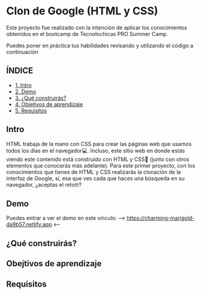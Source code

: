 # Clon de Google (HTML y CSS)
Este proyecto fue realizado con la intención de aplicar los conocimientos obtenidos en el bootcamp de Tecnolochicas PRO Summer Camp.

Puedes poner en práctica tus habilidades revisando y utilizando el código a continuación

## ÍNDICE
* [1. Intro](url)
* [2. Demo](url)
* [3. ¿Qué construirás?](url)
* [4. Objetivos de aprendizaje](url)
* [5. Requisitos](url)

## Intro
HTML trabaja de la mano con CSS para crear las páginas web que usamos todos los días en el navegador💻. Incluso, este sitio web en donde estás viendo este contenido está construido con HTML y CSS🤯 (junto con otros elementos que conocerás más adelante). Para este primer proyecto, con los conocimientos que tienes de HTML y CSS realizarás la clonación de la interfaz de Google, sí, esa que ves cada que haces una búsqueda en su navegador, ¿aceptas el reto🤓?

## Demo
Puedes entrar a ver el demo en este vínculo: --> https://charming-marigold-da9b57.netlify.app <--
## ¿Qué construirás?

## Obejtivos de aprendizaje

## Requisitos







